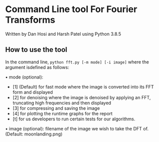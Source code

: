 # Command Line tool For Fourier Transforms
Written by Dan Hosi and Harsh Patel using Python 3.8.5

## How to use the tool
In the command line, `python fft.py [-m mode] [-i image]` where the argument isdefined as follows: 

• mode (optional): 
  - [1] (Default) for fast mode where the image is converted into its FFT form and displayed
  - [2] for denoising where the image is denoised by applying an FFT, truncating high 
frequencies and then displayed
  - [3] for compressing and saving the image
  - [4] for plotting the runtime graphs for the report 
  - [t] for us developers to run certain tests for our algorithms.
  
• image (optional): filename of the image we wish to take the DFT of. (Default: moonlanding.png)


